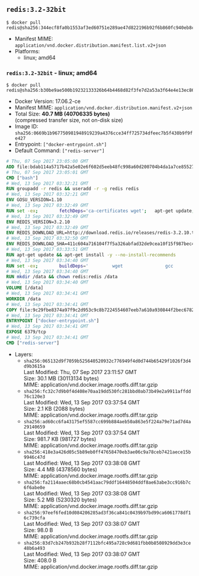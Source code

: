 ## `redis:3.2-32bit`

```console
$ docker pull redis@sha256:344ecf8fa0b1553af3ed60751e289ae47d822196b92f6b860fc940eb8cb0b402
```

-	Manifest MIME: `application/vnd.docker.distribution.manifest.list.v2+json`
-	Platforms:
	-	linux; amd64

### `redis:3.2-32bit` - linux; amd64

```console
$ docker pull redis@sha256:b30be9ae500b19232133326b64b4468d82f3fe7d2a53a3f64e4e13ec8624e9cb
```

-	Docker Version: 17.06.2-ce
-	Manifest MIME: `application/vnd.docker.distribution.manifest.v2+json`
-	Total Size: **40.7 MB (40706335 bytes)**  
	(compressed transfer size, not on-disk size)
-	Image ID: `sha256:0669b1b967750981948919239a4376cce34ff725734dfeec7b5f430b9f9fe427`
-	Entrypoint: `["docker-entrypoint.sh"]`
-	Default Command: `["redis-server"]`

```dockerfile
# Thu, 07 Sep 2017 23:05:00 GMT
ADD file:bdab114a5717b42a5e02e6f602d5eeb48fc998a60d200704b4da1a7ce8552775 in / 
# Thu, 07 Sep 2017 23:05:01 GMT
CMD ["bash"]
# Wed, 13 Sep 2017 03:32:21 GMT
RUN groupadd -r redis && useradd -r -g redis redis
# Wed, 13 Sep 2017 03:32:21 GMT
ENV GOSU_VERSION=1.10
# Wed, 13 Sep 2017 03:32:49 GMT
RUN set -ex; 		fetchDeps='ca-certificates wget'; 	apt-get update; 	apt-get install -y --no-install-recommends $fetchDeps; 	rm -rf /var/lib/apt/lists/*; 		dpkgArch="$(dpkg --print-architecture | awk -F- '{ print $NF }')"; 	wget -O /usr/local/bin/gosu "https://github.com/tianon/gosu/releases/download/$GOSU_VERSION/gosu-$dpkgArch"; 	wget -O /usr/local/bin/gosu.asc "https://github.com/tianon/gosu/releases/download/$GOSU_VERSION/gosu-$dpkgArch.asc"; 	export GNUPGHOME="$(mktemp -d)"; 	gpg --keyserver ha.pool.sks-keyservers.net --recv-keys B42F6819007F00F88E364FD4036A9C25BF357DD4; 	gpg --batch --verify /usr/local/bin/gosu.asc /usr/local/bin/gosu; 	rm -r "$GNUPGHOME" /usr/local/bin/gosu.asc; 	chmod +x /usr/local/bin/gosu; 	gosu nobody true; 		apt-get purge -y --auto-remove $fetchDeps
# Wed, 13 Sep 2017 03:32:49 GMT
ENV REDIS_VERSION=3.2.10
# Wed, 13 Sep 2017 03:32:49 GMT
ENV REDIS_DOWNLOAD_URL=http://download.redis.io/releases/redis-3.2.10.tar.gz
# Wed, 13 Sep 2017 03:32:50 GMT
ENV REDIS_DOWNLOAD_SHA=411c604a716104f7f5a326abfad32de9cea10f15f987bec45cf86f315e9e63a0
# Wed, 13 Sep 2017 03:33:51 GMT
RUN apt-get update && apt-get install -y --no-install-recommends 		libc6-i386 	&& rm -rf /var/lib/apt/lists/*
# Wed, 13 Sep 2017 03:34:40 GMT
RUN set -ex; 		buildDeps=' 		wget 				gcc 		gcc-multilib 		libc6-dev-i386 		make 	'; 	apt-get update; 	apt-get install -y $buildDeps --no-install-recommends; 	rm -rf /var/lib/apt/lists/*; 		wget -O redis.tar.gz "$REDIS_DOWNLOAD_URL"; 	echo "$REDIS_DOWNLOAD_SHA *redis.tar.gz" | sha256sum -c -; 	mkdir -p /usr/src/redis; 	tar -xzf redis.tar.gz -C /usr/src/redis --strip-components=1; 	rm redis.tar.gz; 		grep -q '^#define CONFIG_DEFAULT_PROTECTED_MODE 1$' /usr/src/redis/src/server.h; 	sed -ri 's!^(#define CONFIG_DEFAULT_PROTECTED_MODE) 1$!\1 0!' /usr/src/redis/src/server.h; 	grep -q '^#define CONFIG_DEFAULT_PROTECTED_MODE 0$' /usr/src/redis/src/server.h; 		make -C /usr/src/redis -j "$(nproc)" 32bit; 	make -C /usr/src/redis install; 		rm -r /usr/src/redis; 		apt-get purge -y --auto-remove $buildDeps
# Wed, 13 Sep 2017 03:34:40 GMT
RUN mkdir /data && chown redis:redis /data
# Wed, 13 Sep 2017 03:34:40 GMT
VOLUME [/data]
# Wed, 13 Sep 2017 03:34:41 GMT
WORKDIR /data
# Wed, 13 Sep 2017 03:34:41 GMT
COPY file:9c29fbe8374a97f9c2d953c9c8b7224554607eeb7a610a930844f2bec678265c in /usr/local/bin/ 
# Wed, 13 Sep 2017 03:34:41 GMT
ENTRYPOINT ["docker-entrypoint.sh"]
# Wed, 13 Sep 2017 03:34:41 GMT
EXPOSE 6379/tcp
# Wed, 13 Sep 2017 03:34:41 GMT
CMD ["redis-server"]
```

-	Layers:
	-	`sha256:065132d9f7059b525640520932c776949f4d0d744b65429f1026f3d4d9b3615a`  
		Last Modified: Thu, 07 Sep 2017 23:11:57 GMT  
		Size: 30.1 MB (30113134 bytes)  
		MIME: application/vnd.docker.image.rootfs.diff.tar.gzip
	-	`sha256:fc32c7d9b0f4d408e70aa19dd530fc281bbd0ab73b49e2a9911affdd76c120e3`  
		Last Modified: Wed, 13 Sep 2017 03:37:54 GMT  
		Size: 2.1 KB (2088 bytes)  
		MIME: application/vnd.docker.image.rootfs.diff.tar.gzip
	-	`sha256:ad60cc6fa43175ef5587cc699b884aeb50a863e5f224a79e71ad7d4a29140659`  
		Last Modified: Wed, 13 Sep 2017 03:37:54 GMT  
		Size: 981.7 KB (981727 bytes)  
		MIME: application/vnd.docker.image.rootfs.diff.tar.gzip
	-	`sha256:418e3a426d05c5b89eb0ff47658470eb3ae06c9a78ceb7421aece15b9946c47d`  
		Last Modified: Wed, 13 Sep 2017 03:38:08 GMT  
		Size: 4.4 MB (4378560 bytes)  
		MIME: application/vnd.docker.image.rootfs.diff.tar.gzip
	-	`sha256:fa2114aaec68b0cb4541aac79ddf16448504ddf8ae63abe3cc916b7c6f6abe0e`  
		Last Modified: Wed, 13 Sep 2017 03:38:08 GMT  
		Size: 5.2 MB (5230320 bytes)  
		MIME: application/vnd.docker.image.rootfs.diff.tar.gzip
	-	`sha256:97eef6fed10d084206285ad3f36ca841c0439b97bd99ca6061778df16c739cfa`  
		Last Modified: Wed, 13 Sep 2017 03:38:07 GMT  
		Size: 98.0 B  
		MIME: application/vnd.docker.image.rootfs.diff.tar.gzip
	-	`sha256:83d7cb247b932b28f7112bfc495a728c9d681fbb0b8508929dd3e3ce48b6a493`  
		Last Modified: Wed, 13 Sep 2017 03:38:07 GMT  
		Size: 408.0 B  
		MIME: application/vnd.docker.image.rootfs.diff.tar.gzip
